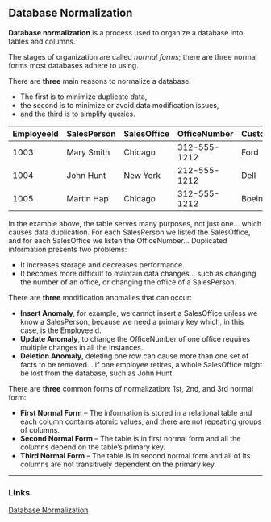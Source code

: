 ## Database Normalization

**Database normalization** is a process used to organize a database into tables and columns.

The stages of organization are called *normal forms*; there are three normal forms most databases adhere to using.

There are **three** main reasons to normalize a database: 
- The first is to minimize duplicate data, 
- the second is to minimize or avoid data modification issues, 
- and the third is to simplify queries.

| EmployeeId | SalesPerson | SalesOffice | OfficeNumber | Customer1 | Customer2 | Customer3 |
| ---        | ---         | ---         | ---          | ---       | ---       | ---       |
| 1003       | Mary Smith  | Chicago     | 312-555-1212 | Ford      | GM        |           |
| 1004       | John Hunt   | New York    | 212-555-1212 | Dell      | HP        | Apple     |
| 1005       | Martin Hap  | Chicago     | 312-555-1212 | Boeing    | HP        | Apple     |

In the example above, the table serves many purposes, not just one... which causes data duplication. For each SalesPerson we listed the SalesOffice, and for each SalesOffice we listen the OfficeNumber... Duplicated information presents two problems:
- It increases storage and decreases performance.
- It becomes more difficult to maintain data changes... such as changing the number of an office, or changing the office of a SalesPerson.

There are **three** modification anomalies that can occur:
- **Insert Anomaly**, for example, we cannot insert a SalesOffice unless we know a SalesPerson, because we need a primary key which, in this case, is the EmployeeId.
- **Update Anomaly**, to change the OfficeNumber of one office requires multiple changes in all the instances.
- **Deletion Anomaly**, deleting one row can cause more than one set of facts to be removed... if one employee retires, a whole SalesOffice might be lost from the database, such as John Hunt.

There are **three** common forms of normalization: 1st, 2nd, and 3rd normal form:
- **First Normal Form** – The information is stored in a relational table and each column contains atomic values, and there are not repeating groups of columns.
- **Second Normal Form** – The table is in first normal form and all the columns depend on the table’s primary key.
- **Third Normal Form** – The table is in second normal form and all of its columns are not transitively dependent on the primary key.

---

### Links

[Database Normalization](https://www.codeproject.com/Articles/832221/Get-Ready-to-Learn-SQL-Database-Normalization-Expl)

